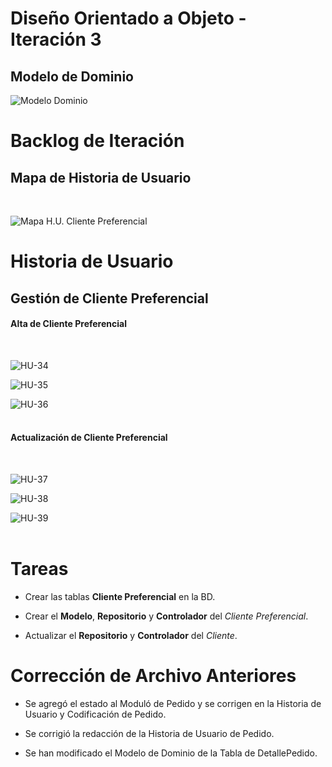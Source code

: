 # Diseño Orientado a Objeto - Iteración 3

<h2>Modelo de Dominio</h2>

![Modelo Dominio](Documentos/IteracionIII/ModeloDominio/ModeloDominio.png "Modelo de Dominio")
<br>

# Backlog de Iteración

<h2>Mapa de Historia de Usuario</h2>
<br>

![Mapa H.U. Cliente Preferencial](Documentos/IteracionIII/HistoriaUsuario/MHU-ClientePreferencial.png "Mapa Historia de Usuario del CLiente Preferencial")
<br>

# Historia de Usuario

<h2>Gestión de Cliente Preferencial</h2>

<h4>Alta de Cliente Preferencial</h4>
<br>

![HU-34](Documentos/IteracionIII/HistoriaUsuario/CrearClientePreferencial.png "Crear Cliente Preferencial")
<br>

![HU-35](Documentos/IteracionIII/HistoriaUsuario/CargarDatosClientePreferencial.png "Cargar Datos del Cliente Preferencial")
<br>

![HU-36](Documentos/IteracionIII/HistoriaUsuario/ConfirmarAltaClientePreferencial.png "Confirmar Alta de Cliente Preferencial")
<br><br>

<h4>Actualización de Cliente Preferencial</h4>
<br>

![HU-37](Documentos/IteracionIII/HistoriaUsuario/ActualizarClientePreferencial.png "Actualizar Cliente Preferencial")
<br>

![HU-38](Documentos/IteracionIII/HistoriaUsuario/ActualizarDatosClientePreferencial.png "Actualizar Datos Cliente Preferencial")
<br>

![HU-39](Documentos/IteracionIII/HistoriaUsuario/ConfirmarActualizaciónClientePreferencial.png "Confirmar Actualización Cliente Preferencial")
<br><br>

# Tareas

* Crear las tablas **Cliente Preferencial** en la BD.

* Crear el **Modelo**, **Repositorio** y **Controlador** del *Cliente Preferencial*.

* Actualizar el **Repositorio** y **Controlador** del *Cliente*.


# Corrección de Archivo Anteriores

* Se agregó el estado al Moduló de Pedido y se corrigen en la Historia de Usuario y Codificación de Pedido.

* Se corrigió la redacción de la Historia de Usuario de Pedido.

* Se han modificado el Modelo de Dominio de la Tabla de DetallePedido. 
